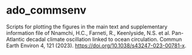 # ado_commsenv
Scripts for plotting the figures in the main text and supplementary information file of Nnamchi, H.C., Farneti, R., Keenlyside, N.S. et al. Pan-Atlantic decadal climate oscillation linked to ocean circulation. Commun Earth Environ 4, 121 (2023). https://doi.org/10.1038/s43247-023-00781-x. 
